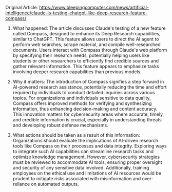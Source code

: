 Original Article: https://www.bleepingcomputer.com/news/artificial-intelligence/claude-is-testing-chatgpt-like-deep-research-feature-compass/

1) What happened:
The article discusses Claude's testing of a new feature called Compass, designed to enhance its Deep Research capabilities, similar to ChatGPT. This feature allows users to direct the AI agent to perform web searches, scrape material, and compile well-researched documents. Users interact with Compass through Claude's web platform by specifying their research needs, potentially helping users like students or other researchers to efficiently find credible sources and gather relevant information. This feature appears to emphasize tasks involving deeper research capabilities than previous models.

2) Why it matters:
The introduction of Compass signifies a step forward in AI-powered research assistance, potentially reducing the time and effort required by individuals to conduct detailed inquiries across various topics. For organizations and individuals sensitive to data quality, Compass offers improved methods for verifying and synthesizing information, thus enhancing decision-making and content accuracy. This innovation matters for cybersecurity areas where accurate, timely, and credible information is crucial, especially in understanding threats and developing robust defense mechanisms.

3) What actions should be taken as a result of this information:
Organizations should evaluate the implications of AI-driven research tools like Compass on their processes and data integrity. Exploring ways to integrate such AI capabilities can streamline research tasks and optimize knowledge management. However, cybersecurity strategies must be reviewed to accommodate AI tools, ensuring proper oversight and security of any sensitive data involved. Additionally, training employees on the ethical use and limitations of AI resources would be prudent to mitigate risks associated with misinformation and over-reliance on automated outputs.